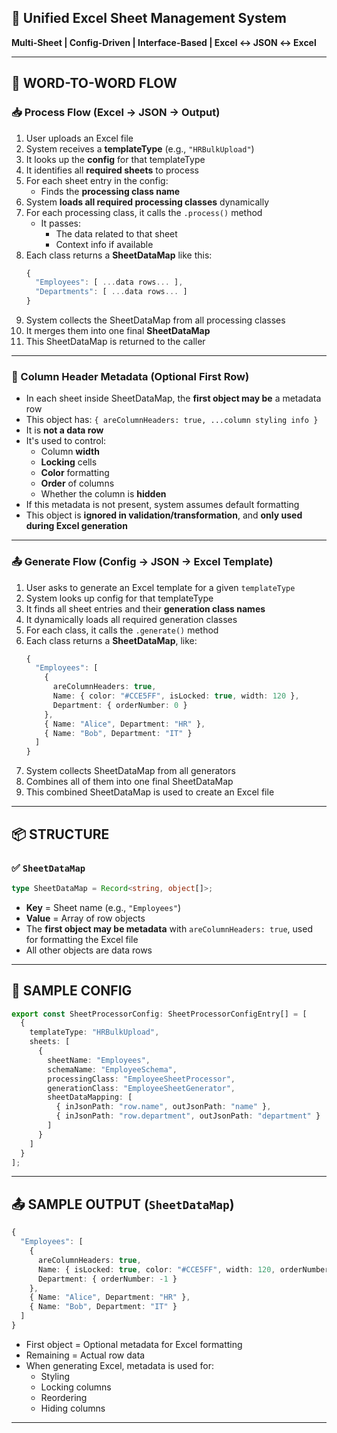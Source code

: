 ## 🧩 Unified Excel Sheet Management System  
**Multi-Sheet | Config-Driven | Interface-Based | Excel ↔ JSON ↔ Excel**

---

## 🔁 WORD-TO-WORD FLOW

### 📥 **Process Flow (Excel → JSON → Output)**

1. User uploads an Excel file  
2. System receives a **templateType** (e.g., `"HRBulkUpload"`)  
3. It looks up the **config** for that templateType  
4. It identifies all **required sheets** to process  
5. For each sheet entry in the config:  
   - Finds the **processing class name**  
6. System **loads all required processing classes** dynamically  
7. For each processing class, it calls the `.process()` method  
   - It passes:
     - The data related to that sheet
     - Context info if available  
8. Each class returns a **SheetDataMap** like this:
   ```ts
   {
     "Employees": [ ...data rows... ],
     "Departments": [ ...data rows... ]
   }
   ```
9. System collects the SheetDataMap from all processing classes  
10. It merges them into one final **SheetDataMap**  
11. This SheetDataMap is returned to the caller

---

### 🧠 Column Header Metadata (Optional First Row)

- In each sheet inside SheetDataMap, the **first object may be** a metadata row  
- This object has: `{ areColumnHeaders: true, ...column styling info }`  
- It is **not a data row**  
- It's used to control:
  - Column **width**
  - **Locking** cells
  - **Color** formatting
  - **Order** of columns
  - Whether the column is **hidden**  
- If this metadata is not present, system assumes default formatting  
- This object is **ignored in validation/transformation**, and **only used during Excel generation**

---

### 📤 **Generate Flow (Config → JSON → Excel Template)**

1. User asks to generate an Excel template for a given `templateType`  
2. System looks up config for that templateType  
3. It finds all sheet entries and their **generation class names**  
4. It dynamically loads all required generation classes  
5. For each class, it calls the `.generate()` method  
6. Each class returns a **SheetDataMap**, like:
   ```ts
   {
     "Employees": [
       {
         areColumnHeaders: true,
         Name: { color: "#CCE5FF", isLocked: true, width: 120 },
         Department: { orderNumber: 0 }
       },
       { Name: "Alice", Department: "HR" },
       { Name: "Bob", Department: "IT" }
     ]
   }
   ```
7. System collects SheetDataMap from all generators  
8. Combines all of them into one final SheetDataMap  
9. This combined SheetDataMap is used to create an Excel file

---

## 📦 STRUCTURE

### ✅ `SheetDataMap`
```ts
type SheetDataMap = Record<string, object[]>;
```

- **Key** = Sheet name (e.g., `"Employees"`)  
- **Value** = Array of row objects  
- The **first object may be metadata** with `areColumnHeaders: true`, used for formatting the Excel file  
- All other objects are data rows

---

## 🧪 SAMPLE CONFIG

```ts
export const SheetProcessorConfig: SheetProcessorConfigEntry[] = [
  {
    templateType: "HRBulkUpload",
    sheets: [
      {
        sheetName: "Employees",
        schemaName: "EmployeeSchema",
        processingClass: "EmployeeSheetProcessor",
        generationClass: "EmployeeSheetGenerator",
        sheetDataMapping: [
          { inJsonPath: "row.name", outJsonPath: "name" },
          { inJsonPath: "row.department", outJsonPath: "department" }
        ]
      }
    ]
  }
];
```

---

## 📤 SAMPLE OUTPUT (`SheetDataMap`)

```ts
{
  "Employees": [
    {
      areColumnHeaders: true,
      Name: { isLocked: true, color: "#CCE5FF", width: 120, orderNumber : -2 },
      Department: { orderNumber: -1 }
    },
    { Name: "Alice", Department: "HR" },
    { Name: "Bob", Department: "IT" }
  ]
}
```

- First object = Optional metadata for Excel formatting  
- Remaining = Actual row data  
- When generating Excel, metadata is used for:
  - Styling
  - Locking columns
  - Reordering
  - Hiding columns

---

